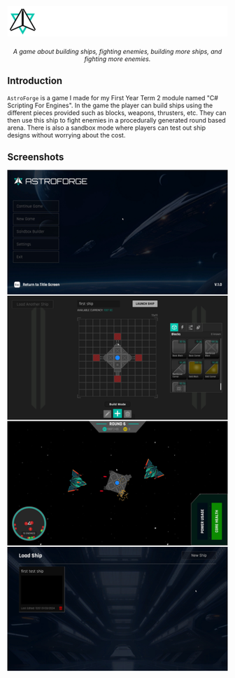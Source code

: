 <h1 align="center">
    <img src="https://github.com/Jambient/AstroForge/blob/main/readme-assets/Logo.png">
</h1>

<p align="center">
  <i align="center">A game about building ships, fighting enemies, building more ships, and fighting more enemies.</i>
</p>

## Introduction

`AstroForge` is a game I made for my First Year Term 2 module named "C# Scripting For Engines". In the game the player can build ships using the different pieces provided such as blocks, weapons, thrusters, etc. They can then use this ship to fight enemies in a procedurally generated round based arena. There is also a sandbox mode where players can test out ship designs without worrying about the cost.

## Screenshots

<img src="https://github.com/Jambient/AstroForge/blob/main/readme-assets/screenshot-1.jpg">
<img src="https://github.com/Jambient/AstroForge/blob/main/readme-assets/screenshot-2.jpg">
<img src="https://github.com/Jambient/AstroForge/blob/main/readme-assets/screenshot-3.jpg">
<img src="https://github.com/Jambient/AstroForge/blob/main/readme-assets/screenshot-4.jpg">
